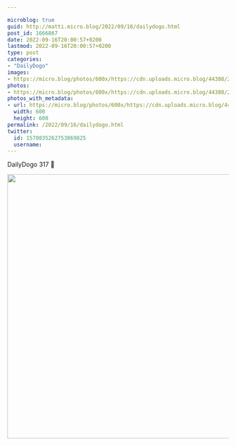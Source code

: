 ```yaml
---

microblog: true
guid: http://matti.micro.blog/2022/09/16/dailydogo.html
post_id: 1666867
date: 2022-09-16T20:00:57+0200
lastmod: 2022-09-16T20:00:57+0200
type: post
categories:
- "DailyDogo"
images:
- https://micro.blog/photos/600x/https://cdn.uploads.micro.blog/44388/2022/ad5caa7736.jpg
photos:
- https://micro.blog/photos/600x/https://cdn.uploads.micro.blog/44388/2022/ad5caa7736.jpg
photos_with_metadata:
- url: https://micro.blog/photos/600x/https://cdn.uploads.micro.blog/44388/2022/ad5caa7736.jpg
  width: 600
  height: 600
permalink: /2022/09/16/dailydogo.html
twitter:
  id: 1570835262753869825
  username:
---
```

DailyDogo 317 🐶

<img src="https://micro.blog/photos/600x/https://blog.martin-haehnel.de/uploads/2022/ad5caa7736.jpg" width="600" height="600" alt="" />
